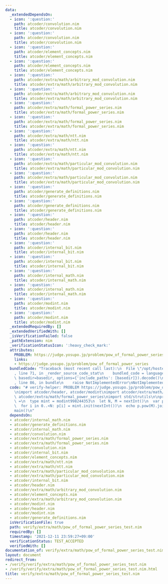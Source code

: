 ```yaml
---
data:
  _extendedDependsOn:
  - icon: ':question:'
    path: atcoder/convolution.nim
    title: atcoder/convolution.nim
  - icon: ':question:'
    path: atcoder/convolution.nim
    title: atcoder/convolution.nim
  - icon: ':question:'
    path: atcoder/element_concepts.nim
    title: atcoder/element_concepts.nim
  - icon: ':question:'
    path: atcoder/element_concepts.nim
    title: atcoder/element_concepts.nim
  - icon: ':question:'
    path: atcoder/extra/math/arbitrary_mod_convolution.nim
    title: atcoder/extra/math/arbitrary_mod_convolution.nim
  - icon: ':question:'
    path: atcoder/extra/math/arbitrary_mod_convolution.nim
    title: atcoder/extra/math/arbitrary_mod_convolution.nim
  - icon: ':question:'
    path: atcoder/extra/math/formal_power_series.nim
    title: atcoder/extra/math/formal_power_series.nim
  - icon: ':question:'
    path: atcoder/extra/math/formal_power_series.nim
    title: atcoder/extra/math/formal_power_series.nim
  - icon: ':question:'
    path: atcoder/extra/math/ntt.nim
    title: atcoder/extra/math/ntt.nim
  - icon: ':question:'
    path: atcoder/extra/math/ntt.nim
    title: atcoder/extra/math/ntt.nim
  - icon: ':question:'
    path: atcoder/extra/math/particular_mod_convolution.nim
    title: atcoder/extra/math/particular_mod_convolution.nim
  - icon: ':question:'
    path: atcoder/extra/math/particular_mod_convolution.nim
    title: atcoder/extra/math/particular_mod_convolution.nim
  - icon: ':question:'
    path: atcoder/generate_definitions.nim
    title: atcoder/generate_definitions.nim
  - icon: ':question:'
    path: atcoder/generate_definitions.nim
    title: atcoder/generate_definitions.nim
  - icon: ':question:'
    path: atcoder/header.nim
    title: atcoder/header.nim
  - icon: ':question:'
    path: atcoder/header.nim
    title: atcoder/header.nim
  - icon: ':question:'
    path: atcoder/internal_bit.nim
    title: atcoder/internal_bit.nim
  - icon: ':question:'
    path: atcoder/internal_bit.nim
    title: atcoder/internal_bit.nim
  - icon: ':question:'
    path: atcoder/internal_math.nim
    title: atcoder/internal_math.nim
  - icon: ':question:'
    path: atcoder/internal_math.nim
    title: atcoder/internal_math.nim
  - icon: ':question:'
    path: atcoder/modint.nim
    title: atcoder/modint.nim
  - icon: ':question:'
    path: atcoder/modint.nim
    title: atcoder/modint.nim
  _extendedRequiredBy: []
  _extendedVerifiedWith: []
  _isVerificationFailed: false
  _pathExtension: nim
  _verificationStatusIcon: ':heavy_check_mark:'
  attributes:
    PROBLEM: https://judge.yosupo.jp/problem/pow_of_formal_power_series
    links:
    - https://judge.yosupo.jp/problem/pow_of_formal_power_series
  bundledCode: "Traceback (most recent call last):\n  File \"/opt/hostedtoolcache/Python/3.10.2/x64/lib/python3.10/site-packages/onlinejudge_verify/documentation/build.py\"\
    , line 71, in _render_source_code_stat\n    bundled_code = language.bundle(stat.path,\
    \ basedir=basedir, options={'include_paths': [basedir]}).decode()\n  File \"/opt/hostedtoolcache/Python/3.10.2/x64/lib/python3.10/site-packages/onlinejudge_verify/languages/nim.py\"\
    , line 86, in bundle\n    raise NotImplementedError\nNotImplementedError\n"
  code: "# verify-helper: PROBLEM https://judge.yosupo.jp/problem/pow_of_formal_power_series\n\
    \nimport atcoder/header, atcoder/modint\nimport atcoder/extra/math/ntt\nimport\
    \ atcoder/extra/math/formal_power_series\nimport std/strutils\n\nproc main():void\
    \ =\n  type mint = modint998244353\n  let N, M = nextInt()\n  var p = initFormalPowerSeries[mint](N)\n\
    \  for i in 0..<N: p[i] = mint.init(nextInt())\n  echo p.pow(M).join(\" \")\n\n\
    main()\n"
  dependsOn:
  - atcoder/internal_math.nim
  - atcoder/generate_definitions.nim
  - atcoder/internal_math.nim
  - atcoder/convolution.nim
  - atcoder/extra/math/formal_power_series.nim
  - atcoder/extra/math/formal_power_series.nim
  - atcoder/convolution.nim
  - atcoder/internal_bit.nim
  - atcoder/element_concepts.nim
  - atcoder/extra/math/ntt.nim
  - atcoder/extra/math/ntt.nim
  - atcoder/extra/math/particular_mod_convolution.nim
  - atcoder/extra/math/particular_mod_convolution.nim
  - atcoder/internal_bit.nim
  - atcoder/header.nim
  - atcoder/extra/math/arbitrary_mod_convolution.nim
  - atcoder/element_concepts.nim
  - atcoder/extra/math/arbitrary_mod_convolution.nim
  - atcoder/modint.nim
  - atcoder/header.nim
  - atcoder/modint.nim
  - atcoder/generate_definitions.nim
  isVerificationFile: true
  path: verify/extra/math/pow_of_formal_power_series_test.nim
  requiredBy: []
  timestamp: '2021-12-11 23:59:27+09:00'
  verificationStatus: TEST_ACCEPTED
  verifiedWith: []
documentation_of: verify/extra/math/pow_of_formal_power_series_test.nim
layout: document
redirect_from:
- /verify/verify/extra/math/pow_of_formal_power_series_test.nim
- /verify/verify/extra/math/pow_of_formal_power_series_test.nim.html
title: verify/extra/math/pow_of_formal_power_series_test.nim
---
```

